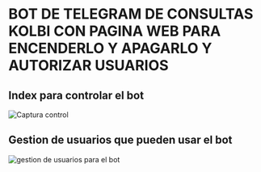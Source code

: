 # BOT DE TELEGRAM DE CONSULTAS KOLBI CON PAGINA WEB PARA ENCENDERLO Y APAGARLO Y AUTORIZAR USUARIOS

## Index para controlar el bot
![Captura control](https://github.com/user-attachments/assets/dfe59668-0803-49a3-870b-5b71d98cbaa9)


## Gestion de usuarios que pueden usar el bot

![gestion de usuarios para el bot](https://github.com/user-attachments/assets/68fb3f69-6eb9-4b75-b716-727bdad09724)


